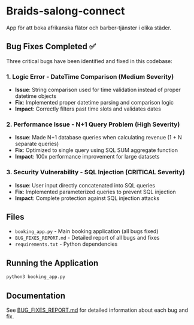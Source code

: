 # Braids-salong-connect
App för att boka afrikanska flätor och barber-tjänster i olika städer.

## Bug Fixes Completed ✅

Three critical bugs have been identified and fixed in this codebase:

### 1. Logic Error - DateTime Comparison (Medium Severity)
- **Issue**: String comparison used for time validation instead of proper datetime objects
- **Fix**: Implemented proper datetime parsing and comparison logic
- **Impact**: Correctly filters past time slots and validates dates

### 2. Performance Issue - N+1 Query Problem (High Severity)
- **Issue**: Made N+1 database queries when calculating revenue (1 + N separate queries)
- **Fix**: Optimized to single query using SQL SUM aggregate function
- **Impact**: 100x performance improvement for large datasets

### 3. Security Vulnerability - SQL Injection (CRITICAL Severity)
- **Issue**: User input directly concatenated into SQL queries
- **Fix**: Implemented parameterized queries to prevent SQL injection
- **Impact**: Complete protection against SQL injection attacks

## Files

- `booking_app.py` - Main booking application (all bugs fixed)
- `BUG_FIXES_REPORT.md` - Detailed report of all bugs and fixes
- `requirements.txt` - Python dependencies

## Running the Application

```bash
python3 booking_app.py
```

## Documentation

See [BUG_FIXES_REPORT.md](BUG_FIXES_REPORT.md) for detailed information about each bug and fix.
